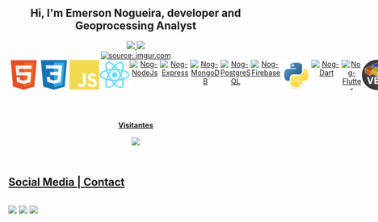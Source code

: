 <h2 align="center">Hi, I'm Emerson Nogueira, developer and Geoprocessing Analyst</h2>
<div align="center">
  <a href="https://github.com/EmersonNog">
  <img height="180em" src="https://github-readme-stats.vercel.app/api?username=EmersonNog&show_icons=true&theme=dracula&include_all_commits=true&count_private=true"/>
  <img height="180em" src="https://github-readme-stats.vercel.app/api/top-langs/?username=EmersonNog&layout=compact&langs_count=7&theme=dracula"/>
</div>

<div align="center">
  <img src="https://i.imgur.com/w28lJuF.png" title="source: imgur.com" height="260" align="center"/>
</div>    
    
<div style="display: flex" align="center"><br>
  <img align="center" alt="Nog-HTML" height="60" width="60" src="https://raw.githubusercontent.com/devicons/devicon/master/icons/html5/html5-original.svg">
  <img align="center" alt="Nog-CSS" height="60" width="60" src="https://raw.githubusercontent.com/devicons/devicon/master/icons/css3/css3-original.svg">
  <img align="center" alt="Nog-Js" height="60" width="60" src="https://raw.githubusercontent.com/devicons/devicon/master/icons/javascript/javascript-plain.svg">
  <img align="center" alt="Nog-React" height="60" width="60" src="https://raw.githubusercontent.com/devicons/devicon/master/icons/react/react-original.svg">
  <img align="center" alt="Nog-NodeJs" height="60" width="60" src="https://cdn-icons-png.flaticon.com/512/919/919825.png">
  <img align="center" alt="Nog-Express" height="60" width="60" src="https://wsofter.ru/wp-content/uploads/2017/12/node-express.png">
  <img align="center" alt="Nog-MongoDB" height="60" width="60" src="https://miro.medium.com/v2/resize:fit:512/1*doAg1_fMQKWFoub-6gwUiQ.png">
  <img align="center" alt="Nog-PostgreSQL" height="60" width="60" src="https://upload.wikimedia.org/wikipedia/commons/thumb/2/29/Postgresql_elephant.svg/1200px-Postgresql_elephant.svg.png">  
  <br><br>
  <img align="center" alt="Nog-Firebase" height="60" width="60" src="https://cdn.icon-icons.com/icons2/691/PNG/512/google_firebase_icon-icons.com_61474.png">
  <img align="center" alt="Nog-Python" height="60" width="60" src="https://raw.githubusercontent.com/devicons/devicon/master/icons/python/python-original.svg">
  <img align="center" alt="Nog-Dart" height="60" width="60" src="https://cdn-images-1.medium.com/max/184/1*knHF_qpxdtS8h0Z8EeqowA@2x.png">
  <img align="center" alt="Nog-Flutter" height="60" width="40" src="https://storage.googleapis.com/cms-storage-bucket/a9d6ce81aee44ae017ee.png">
  <img align="center" alt="Nog-VBA" height="60" width="60" src="https://raw.githubusercontent.com/github/explore/71e4a0fc524fd1d7a0d9a940aa6b91f31458a87b/topics/vba/vba.png">
  
</div>

##

<div align="center">
<br><p align="centre"><b>Visitantes</b></p>  
<p align="center"><img align="center" src="https://profile-counter.glitch.me/{EmersonNog}/count.svg" /></p> 
<br>
</div>

##
 
<div> 
  <h2>Social Media | Contact<h2>
  <a href="https://instagram.com/noggueira" target="_blank"><img src="https://img.shields.io/badge/-Instagram-%23E4405F?style=for-the-badge&logo=instagram&logoColor=white" target="_blank"></a>
  <a href = "mailto:catce.nogueira@gmail.com"><img src="https://img.shields.io/badge/-Gmail-%23333?style=for-the-badge&logo=gmail&logoColor=white" target="_blank"></a>
  <a href="https://www.linkedin.com/in/noggueira" target="_blank"><img src="https://img.shields.io/badge/-LinkedIn-%230077B5?style=for-the-badge&logo=linkedin&logoColor=white" target="_blank"></a>
</div>
